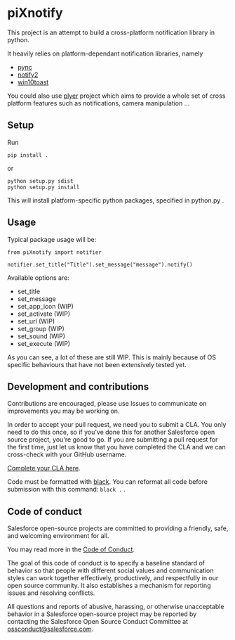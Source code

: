 # piXnotify

This project is an attempt to build a cross-platform notification library in python.

It heavily relies on platform-dependant notification libraries, namely 

- [pync](https://github.com/SeTeM/pync)
- [notify2](https://notify2.readthedocs.io/en/latest/)
- [win10toast](https://pypi.org/project/win10toast/)

You could also use [plyer](https://github.com/kivy/plyer/tree/master/plyer) project which aims to provide a whole set of cross platform features such as notifications, camera manipulation ...

## Setup

Run 
```
pip install .
``` 
or 
```
python setup.py sdist
python setup.py install
```

This will install platform-specific python packages, specified in python.py .

## Usage

Typical package usage will be:

```
from piXnotify import notifier

notifier.set_title("Title").set_message("message").notify()
```

Available options are:
- set_title
- set_message
- set_app_icon (WIP)
- set_activate (WIP)
- set_url (WIP)
- set_group (WIP)
- set_sound (WIP)
- set_execute (WIP)

As you can see, a lot of these are still WIP. This is mainly because of OS specific behaviours that have not been extensively tested yet. 

## Development and contributions

Contributions are encouraged, please use Issues to communicate on improvements you may be working on. 

In order to accept your pull request, we need you to submit a CLA. You only need to do this once, so if you've done this for another Salesforce open source project, you're good to go. If you are submitting a pull request for the first time, just let us know that you have completed the CLA and we can cross-check with your GitHub username.

[Complete your CLA here](https://cla.salesforce.com/sign-cla).

Code must be formatted with [black](https://pypi.org/project/black/). You can reformat all code before submission with this command: `black .` .

## Code of conduct

Salesforce open-source projects are committed to providing a friendly, safe, and welcoming environment for all. 

You may read more in the [Code of Conduct](./CODE_OF_CONDUCT.md).

The goal of this code of conduct is to specify a baseline standard of behavior so that people with different social values and communication styles can work together effectively, productively, and respectfully in our open source community. It also establishes a mechanism for reporting issues and resolving conflicts.

All questions and reports of abusive, harassing, or otherwise unacceptable behavior in a Salesforce open-source project may be reported by contacting the Salesforce Open Source Conduct Committee at ossconduct@salesforce.com.